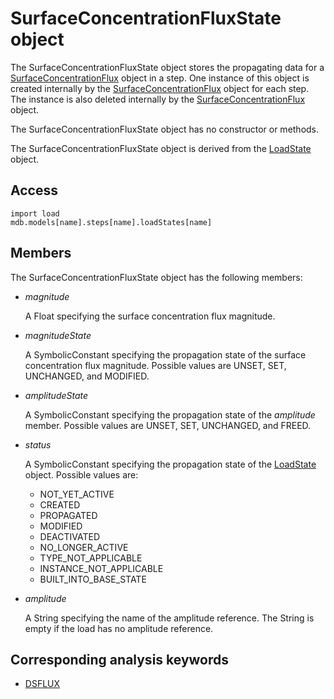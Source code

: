 # SurfaceConcentrationFluxState object

The SurfaceConcentrationFluxState object stores the propagating data for a [SurfaceConcentrationFlux](https://help.3ds.com/2022/english/DSSIMULIA_Established/SIMACAEKERRefMap/simaker-c-surfaceconcentrationfluxpyc.htm?ContextScope=all) object in a step. One instance of this object is created internally by the [SurfaceConcentrationFlux](https://help.3ds.com/2022/english/DSSIMULIA_Established/SIMACAEKERRefMap/simaker-c-surfaceconcentrationfluxpyc.htm?ContextScope=all) object for each step. The instance is also deleted internally by the [SurfaceConcentrationFlux](https://help.3ds.com/2022/english/DSSIMULIA_Established/SIMACAEKERRefMap/simaker-c-surfaceconcentrationfluxpyc.htm?ContextScope=all) object.

The SurfaceConcentrationFluxState object has no constructor or methods.

The SurfaceConcentrationFluxState object is derived from the [LoadState](https://help.3ds.com/2022/english/DSSIMULIA_Established/SIMACAEKERRefMap/simaker-c-loadstatepyc.htm?ContextScope=all) object.

## Access

```
import load
mdb.models[name].steps[name].loadStates[name]
```

## Members

The SurfaceConcentrationFluxState object has the following members:

- *magnitude*

  A Float specifying the surface concentration flux magnitude.

- *magnitudeState*

  A SymbolicConstant specifying the propagation state of the surface concentration flux magnitude. Possible values are UNSET, SET, UNCHANGED, and MODIFIED.

- *amplitudeState*

  A SymbolicConstant specifying the propagation state of the *amplitude* member. Possible values are UNSET, SET, UNCHANGED, and FREED.

- *status*

  A SymbolicConstant specifying the propagation state of the [LoadState](https://help.3ds.com/2022/english/DSSIMULIA_Established/SIMACAEKERRefMap/simaker-c-loadstatepyc.htm?ContextScope=all) object. Possible values are:

  - NOT_YET_ACTIVE
  - CREATED
  - PROPAGATED
  - MODIFIED
  - DEACTIVATED
  - NO_LONGER_ACTIVE
  - TYPE_NOT_APPLICABLE
  - INSTANCE_NOT_APPLICABLE
  - BUILT_INTO_BASE_STATE

- *amplitude*

  A String specifying the name of the amplitude reference. The String is empty if the load has no amplitude reference.



## Corresponding analysis keywords

- [DSFLUX](https://help.3ds.com/2022/english/DSSIMULIA_Established/SIMACAEKEYRefMap/simakey-r-dsflux.htm?ContextScope=all#simakey-r-dsflux)